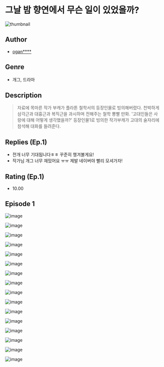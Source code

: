 # 그날 밤 향연에서 무슨 일이 있었을까?
![thumbnail](https://image-comic.pstatic.net/user_contents_data/challenge_comic/2023/05/25/175454/upload_3702859640232621153_480x623.jpeg)

## Author
- [ogan****](https://comic.naver.com/artistTitle?id=175454)

## Genre
- 개그, 드라마

## Description
> 자료에 목마른 작가 부캐가 플라톤 철학서의 등장인물로 빙의해버렸다. 천박하게 삼각근과 대흉근과 복직근을 과시하며 전해주는 철학 뽕빨 만화. '고대인들은 사랑에 대해 어떻게 생각했을까?' 등장인물1로 빙의한 작가부캐가 고대의 술자리에 참석해 대화를 들려준다.

## Replies (Ep.1)
- 전개 너무 기대됩니다ㅎㅎ 꾸준히 챙겨볼게요!
- 작가님 개그 너무 재밌어요 ㅠㅠ 제발 네이버야 빨리 모셔가자!

## Rating (Ep.1)
- 10.00

## Episode 1
![image](https://image-comic.pstatic.net/user_contents_data/challenge_comic/2023/05/25/175454/upload_7233969815792673636.jpeg)

![image](https://image-comic.pstatic.net/user_contents_data/challenge_comic/2023/05/25/175454/upload_7363722263058133345.jpeg)

![image](https://image-comic.pstatic.net/user_contents_data/challenge_comic/2023/05/25/175454/upload_4135202085575943269.jpeg)

![image](https://image-comic.pstatic.net/user_contents_data/challenge_comic/2023/05/25/175454/upload_3977020643368842550.jpeg)

![image](https://image-comic.pstatic.net/user_contents_data/challenge_comic/2023/05/25/175454/upload_3689636006289892153.jpeg)

![image](https://image-comic.pstatic.net/user_contents_data/challenge_comic/2023/05/25/175454/upload_7075827242297735012.jpeg)

![image](https://image-comic.pstatic.net/user_contents_data/challenge_comic/2023/05/25/175454/upload_7149011840015556966.jpeg)

![image](https://image-comic.pstatic.net/user_contents_data/challenge_comic/2023/05/25/175454/upload_3832619792686408247.jpeg)

![image](https://image-comic.pstatic.net/user_contents_data/challenge_comic/2023/05/25/175454/upload_4121135815019684964.jpeg)

![image](https://image-comic.pstatic.net/user_contents_data/challenge_comic/2023/05/25/175454/upload_3689910863577624625.jpeg)

![image](https://image-comic.pstatic.net/user_contents_data/challenge_comic/2023/05/25/175454/upload_3617341793980736306.jpeg)

![image](https://image-comic.pstatic.net/user_contents_data/challenge_comic/2023/05/25/175454/upload_7220504290194372912.jpeg)

![image](https://image-comic.pstatic.net/user_contents_data/challenge_comic/2023/05/25/175454/upload_4062640714070440291.jpeg)

![image](https://image-comic.pstatic.net/user_contents_data/challenge_comic/2023/05/25/175454/upload_7291672369865974321.jpeg)

![image](https://image-comic.pstatic.net/user_contents_data/challenge_comic/2023/05/26/175454/upload_3906985248796717877.jpeg)

![image](https://image-comic.pstatic.net/user_contents_data/challenge_comic/2023/05/26/175454/upload_4049973235526362419.jpeg)
